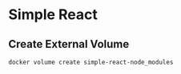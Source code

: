 # Simple React

## Create External Volume

```bash
docker volume create simple-react-node_modules
```
